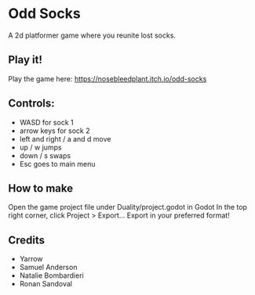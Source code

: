 # Odd Socks
A 2d platformer game where you reunite lost socks.

## Play it!
Play the game here: https://nosebleedplant.itch.io/odd-socks
 
## Controls: 
- WASD for sock 1
- arrow keys for sock 2
- left and right / a and d move
- up / w jumps
- down / s swaps
- Esc goes to main menu

## How to make
Open the game project file under Duality/project.godot in Godot
In the top right corner, click Project > Export...
Export in your preferred format!

## Credits
- Yarrow
- Samuel Anderson
- Natalie Bombardieri
- Ronan Sandoval
